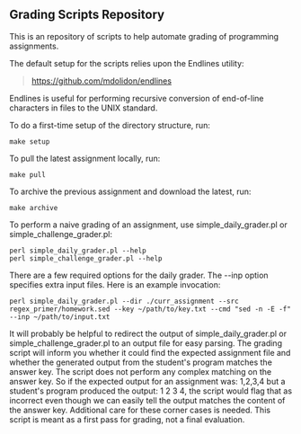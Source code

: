 Grading Scripts Repository
----------------------------

This is an repository of scripts to help automate grading of programming assignments. 

The default setup for the scripts relies upon the Endlines utility:

> https://github.com/mdolidon/endlines

Endlines is useful for performing recursive conversion of end-of-line characters in files to the UNIX standard.

To do a first-time setup of the directory structure, run:

```
make setup
```

To pull the latest assignment locally, run:

```
make pull
```

To archive the previous assignment and download the latest, run:

```
make archive
```

To perform a naive grading of an assignment, use simple_daily_grader.pl or simple_challenge_grader.pl:

```
perl simple_daily_grader.pl --help
perl simple_challenge_grader.pl --help
```

There are a few required options for the daily grader. The --inp option specifies extra input files. Here is an example invocation:

```
perl simple_daily_grader.pl --dir ./curr_assignment --src regex_primer/homework.sed --key ~/path/to/key.txt --cmd "sed -n -E -f" --inp ~/path/to/input.txt
```

It will probably be helpful to redirect the output of simple_daily_grader.pl or simple_challenge_grader.pl to an output file for easy parsing. The grading script will inform you whether it could find the expected assignment file and whether the generated output from the student's program matches the answer key. The script does not perform any complex matching on the answer key. So if the expected output for an assignment was: 1,2,3,4 but a student's program produced the output: 1 2 3 4, the script would flag that as incorrect even though we can easily tell the output matches the content of the answer key. Additional care for these corner cases is needed. This script is meant as a first pass for grading, not a final evaluation.
